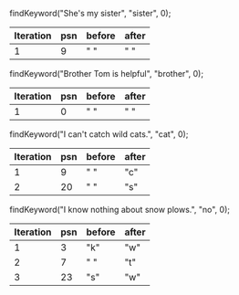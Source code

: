 findKeyword("She's my sister", "sister", 0);

| Iteration | psn | before | after |
|-----------|-----|--------|-------|
| 1         | 9   |   " "  |   " " |

findKeyword("Brother Tom is helpful", "brother", 0);

| Iteration | psn | before | after |
|-----------|-----|--------|-------|
| 1         | 0   | " "    | " "   |

findKeyword("I can't catch wild cats.", "cat", 0);

| Iteration | psn | before | after |
|-----------|-----|--------|-------|
| 1         | 9   | " "    | "c"   |
| 2         | 20  | " "    | "s"   |

findKeyword("I know nothing about snow plows.", "no", 0);

| Iteration | psn | before | after |
|-----------|-----|--------|-------|
| 1         | 3   | "k"    | "w"   |
| 2         | 7   | " "    | "t"   |
| 3         | 23  | "s"    | "w"   |

